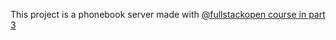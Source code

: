This project is a phonebook server made with [@fullstackopen course in part 3](https://fullstackopen.com/en/part3/deploying_app_to_internet#exercises-3-9-3-11)
